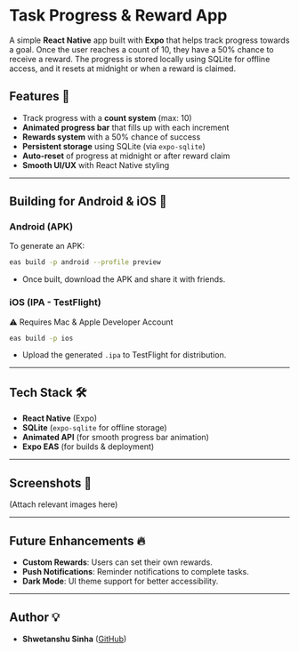 # Task Progress & Reward App

A simple **React Native** app built with **Expo** that helps track progress towards a goal. Once the user reaches a count of 10, they have a 50% chance to receive a reward. The progress is stored locally using SQLite for offline access, and it resets at midnight or when a reward is claimed.

## Features 🚀

- Track progress with a **count system** (max: 10)
- **Animated progress bar** that fills up with each increment
- **Rewards system** with a 50% chance of success
- **Persistent storage** using SQLite (via `expo-sqlite`)
- **Auto-reset** of progress at midnight or after reward claim
- **Smooth UI/UX** with React Native styling

---

## Building for Android & iOS 📱

### **Android (APK)**

To generate an APK:

```sh
eas build -p android --profile preview
```

- Once built, download the APK and share it with friends.

### **iOS (IPA - TestFlight)**

⚠️ Requires Mac & Apple Developer Account

```sh
eas build -p ios
```

- Upload the generated `.ipa` to TestFlight for distribution.

---

## Tech Stack 🛠️

- **React Native** (Expo)
- **SQLite** (`expo-sqlite` for offline storage)
- **Animated API** (for smooth progress bar animation)
- **Expo EAS** (for builds & deployment)

---

## Screenshots 📸

(Attach relevant images here)

---

## Future Enhancements 🔥

- **Custom Rewards**: Users can set their own rewards.
- **Push Notifications**: Reminder notifications to complete tasks.
- **Dark Mode**: UI theme support for better accessibility.

---

## Author 💡

- **Shwetanshu Sinha** ([GitHub](https://github.com/Shwetanshu13))
